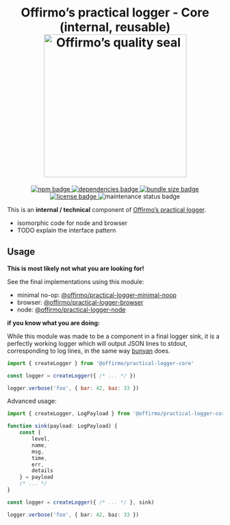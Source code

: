 
<h1 align="center">
	Offirmo’s practical logger - Core (internal, reusable)<br>
	<a href="https://www.offirmo.net/offirmo-monorepo/0-doc/modules-directory/index.html">
		<img src="https://www.offirmo.net/offirmo-monorepo/public/offirmos_quality_seal.png" alt="Offirmo’s quality seal" width="333">
	</a>
</h1>

<p align="center">
	<a alt="npm package page"
	  href="https://www.npmjs.com/package/@offirmo/practical-logger-core">
		<img alt="npm badge"
		  src="https://img.shields.io/npm/v/@offirmo/practical-logger-core.svg">
	</a>
	<a alt="dependencies analysis"
	  href="https://david-dm.org/offirmo/offirmo-monorepo?path=2-foundation%2Fpractical-logger-core">
		<img alt="dependencies badge"
		  src="https://img.shields.io/david/offirmo/offirmo-monorepo.svg?path=2-foundation%2Fpractical-logger-core">
	</a>
	<a alt="bundle size evaluation"
	  href="https://bundlephobia.com/result?p=@offirmo/practical-logger-core">
		<img alt="bundle size badge"
		  src="https://img.shields.io/bundlephobia/minzip/@offirmo/practical-logger-core.svg">
	</a>
	<a alt="license"
	  href="https://unlicense.org/">
		<img alt="license badge"
		  src="https://img.shields.io/badge/license-public_domain-brightgreen.svg">
	</a>
	<img alt="maintenance status badge"
	  src="https://img.shields.io/maintenance/yes/2022.svg">
</p>

This is an **internal / technical** component of [Offirmo’s practical logger](https://practical-logger-js.netlify.app/).
* isomorphic code for node and browser
* TODO explain the interface pattern


## Usage

**This is most likely not what you are looking for!**

See the final implementations using this module:
* minimal no-op: [@offirmo/practical-logger-minimal-noop](https://www.npmjs.com/package/@offirmo/practical-logger-minimal-noop)
* browser: [@offirmo/practical-logger-browser](https://www.npmjs.com/package/@offirmo/practical-logger-browser)
* node: [@offirmo/practical-logger-node](https://www.npmjs.com/package/@offirmo/practical-loggernode)

**if you know what you are doing:**

While this module was made to be a component in a final logger sink,
it is a perfectly working logger
which will output JSON lines to stdout, corresponding to log lines,
in the same way [bunyan](https://github.com/trentm/node-bunyan) does.

```javascript
import { createLogger } from '@offirmo/practical-logger-core'

const logger = createLogger({ /* ... */ })

logger.verbose('foo', { bar: 42, baz: 33 })
```

Advanced usage:
```typescript
import { createLogger, LogPayload } from '@offirmo/practical-logger-core'

function sink(payload: LogPayload) {
    const {
        level,
        name,
        msg,
        time,
        err,
        details
    } = payload
    /* ... */
}

const logger = createLogger({ /* ... */ }, sink)

logger.verbose('foo', { bar: 42, baz: 33 })
```
